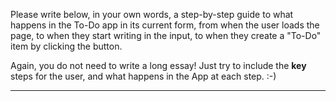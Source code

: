 Please write below, in your own words, a step-by-step guide to what happens in the To-Do app in its current form, from when the user loads the page, to when they start writing in the input, to when they create a "To-Do" item by clicking the button.

Again, you do not need to write a long essay! Just try to include the **key** steps for the user, and what happens in the App at each step. :-)

---